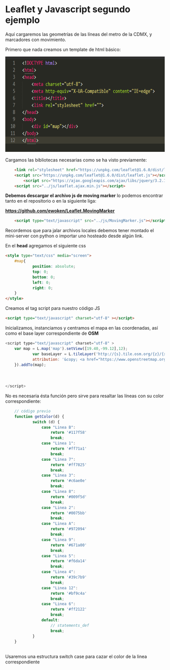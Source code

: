 # Leaflet y Javascript segundo ejemplo  

Aquí cargaremos las geometrías de las líneas del metro de la CDMX, y marcadores con movimiento.  

Primero que nada creamos un template de html básico:  

<p align="center"> 
<img src="./img/ejemplo-02-leaflet-html.png" width="600px;" height="300;">
</p>   

Cargamos las bibliotecas necesarias como se ha visto previamente:  


```html
	<link rel="stylesheet" href="https://unpkg.com/leaflet@1.6.0/dist/leaflet.css" />
	<script src="https://unpkg.com/leaflet@1.6.0/dist/leaflet.js"></script>
    	<script src="https://ajax.googleapis.com/ajax/libs/jquery/3.2.1/jquery.min.js"></script>
	<script src="../js/leaflet.ajax.min.js"></script>
``` 

**Debemos descargar el archivo js de moving marker** lo podemos encontrar tanto en el repositorio o en la siguiente liga:  

**https://github.com/ewoken/Leaflet.MovingMarker**

```html
	<script type="text/javascript" src="../js/MovingMarker.js"></script>
``` 

Recordemos que para jalar archivos locales debemos tener montado el mini-server con python o importar uno hosteado desde algún link.



En el **head** agregamos el siguiente css 

```html
<style type="text/css" media="screen">
	#map{
			position: absolute;
			top: 0;
			bottom: 0;
			left: 0;
			right: 0;
	}
</style>
```  

Creamos el tag script para nuestro código JS  

```html
<script type="text/javascript" charset="utf-8" ></script>		

```

Inicializamos, instanciamos y centramos el mapa en las coordenadas, así como el base layer correspondiente de **OSM**

```javascript
<script type="text/javascript" charset="utf-8" >
	var map = L.map('map').setView([19.40,-99.12],12);
			var baseLayer = L.tileLayer('http://{s}.tile.osm.org/{z}/{x}/{y}.png', {
	        attribution: '&copy; <a href="https://www.openstreetmap.org/copyright">OpenStreetMap</a> contributors'
	}).addTo(map);



</script>		
```

No es necesaria ésta función pero sirve para resaltar las líneas con su color correspondiente:  

```javascript
	// código previo
	function getColor(d) {
    		switch (d) {
    			case "Linea B":
    				return '#117f58'
    				break;
    			case "Linea 1":
    				return '#ff71a1'
    				break;
    			case "Linea 7":
    				return '#ff7825'
    				break;
    			case "Linea 3":
    				return '#c6ae0e'
    				break;
    			case "Linea 8":
    				return '#009f5d'
    				break;
    			case "Linea 2":
    				return '#0075bb'
    				break;
    			case "Linea A":
    				return '#972094'
    				break;
    			case "Linea 9":
    				return '#671a00'
    				break;
    			case "Linea 5":
    				return '#f6da14'
    				break;
    			case "Linea 4":
    				return '#39c7b9'
    				break;
    			case "Linea 12":
    				return '#bf9c4a'
    				break;
    			case "Linea 6":
    				return '#ff2122'
    				break;
    			default:
    				// statements_def
    				break;
    		}
	}
		
```
 
Usaremos una estructura switch case para cazar el color de la linea correspondiente  
